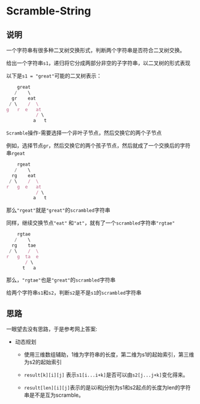 # Scramble-String

## 说明

一个字符串有很多种二叉树交换形式，判断两个字符串是否符合二叉树交换。

给出一个字符串`s1`，递归将它分成两部分非空的子字符串，以二叉树的形式表现

以下是`s1 = "great"`可能的二叉树表示：

```js
    great
   /    \
  gr    eat
 / \    /  \
g   r  e   at
           / \
          a   t
```

`Scramble`操作-需要选择一个非叶子节点，然后交换它的两个子节点

例如，选择节点`gr`，然后交换它的两个孩子节点，然后就成了一个交换后的字符串`rgeat`

```js
    rgeat
   /    \
  rg    eat
 / \    /  \
r   g  e   at
           / \
          a   t
```

那么`"rgeat"`就是`"great"`的`scrambled`字符串

同样，继续交换节点`"eat"` 和`"at"`，就有了一个`scrambled`字符串`"rgtae"`

```js
    rgtae
   /    \
  rg    tae
 / \    /  \
r   g  ta  e
       / \
      t   a
```

那么，`"rgtae"`也是`"great"`的`scrambled`字符串

给两个字符串`s1`和`s2`，判断`s2`是不是`s1`的`scrambled`字符串

## 思路

一眼望去没有思路，于是参考网上答案:

- 动态规划

	* 使用三维数组辅助，1维为字符串的长度，第二维为s1的起始索引，第三维为s2的起始索引
	
	* `result[k][i][j]` 表示`s1[i...i+k]`是否可以由`s2[j...j+k]`变化得来。
	
    * `result[len][i][j]`表示的是以i和j分别为s1和s2起点的长度为len的字符串是不是互为scramble。